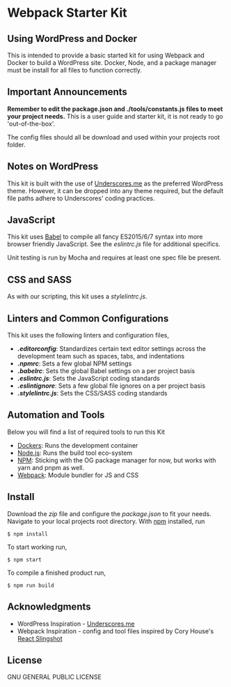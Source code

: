 # Webpack Starter Kit
## Using WordPress and Docker

This is intended to provide a basic started kit for using Webpack and Docker to build a WordPress site. Docker, Node, and a package manager must be install for all files to function correctly.

## Important Announcements

<b>Remember to edit the package.json and ./tools/constants.js files to meet your project needs.</b> This is a user guide and starter kit, it is not ready to go 'out-of-the-box'.

The config files should all be download and used within your projects root folder.

## Notes on WordPress

This kit is built with the use of [Underscores.me](http://underscores.me/) as the preferred WordPress theme. However, it can be dropped into any theme required, but the default file paths adhere to Underscores' coding practices.

## JavaScript

This kit uses [Babel](https://babeljs.io/) to compile all fancy ES2015/6/7 syntax into more browser friendly JavaScript. See the *eslintrc.js* file for additional specifics.

Unit testing is run by Mocha and requires at least one spec file be present.

## CSS and SASS

As with our scripting, this kit uses a *stylelintrc.js*.

## Linters and Common Configurations

This kit uses the following linters and configuration files,

- <b>*.editorconfig*</b>: Standardizes certain text editor settings across the development team such as spaces, tabs, and indentations
- <b>*.npmrc*</b>: Sets a few global NPM settings
- <b>*.babelrc*</b>: Sets the global Babel settings on a per project basis
- <b>*.eslintrc.js*</b>: Sets the JavaScript coding standards
- <b>*.eslintignore*</b>: Sets a few global file ignores on a per project basis
- <b>*.stylelintrc.js*</b>: Sets the CSS/SASS coding standards

## Automation and Tools

Below you will find a list of required tools to run this Kit

- [Dockers](https://www.docker.com/): Runs the development container
- [Node.js](https://nodejs.org/en/): Runs the build tool eco-system
- [NPM](https://www.npmjs.com/): Sticking with the OG package manager for now, but works with yarn and pnpm as well.
- [Webpack](https://webpack.github.io): Module bundler for JS and CSS

## Install

Download the *zip* file and configure the *package.json* to fit your needs.
Navigate to your local projects root directory.
With [npm](https://npmjs.org/) installed, run

```
$ npm install
```

To start working run,
```
$ npm start
```

To compile a finished product run,
```
$ npm run build
```

## Acknowledgments

- WordPress Inspiration - [Underscores.me](http://underscores.me/)
- Webpack Inspiration - config and tool files inspired by Cory House's [React Slingshot](https://github.com/coryhouse/react-slingshot)

## License

GNU GENERAL PUBLIC LICENSE
